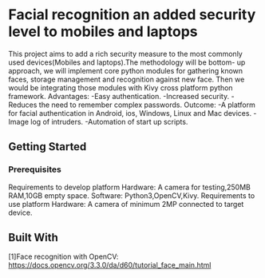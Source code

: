 # Facial recognition an added security level to mobiles and laptops
This project aims to add a rich security measure to the most commonly used devices(Mobiles and laptops).The methodology will be bottom- up approach, we will implement core python modules for gathering known faces, storage management and recognition against new face. Then we would be integrating those modules with Kivy cross platform python framework.
Advantages:
-Easy authentication.
-Increased security.
-Reduces the need to remember complex passwords.
Outcome:
-A platform for facial authentication in Android, ios, Windows, Linux and Mac devices.
-Image log of intruders.
-Automation of start up scripts.

## Getting Started


### Prerequisites
Requirements to develop platform
   Hardware: A camera for testing,250MB RAM,10GB empty space.
   Software: Python3,OpenCV,Kivy.
Requirements to use platform
   Hardware: A camera of minimum 2MP connected to target device.
   
## Built With
[1]Face recognition with OpenCV: https://docs.opencv.org/3.3.0/da/d60/tutorial_face_main.html
